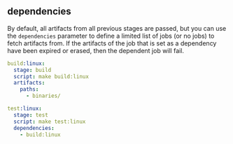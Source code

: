## dependencies

By default, all artifacts from all previous stages are passed, but you can use the `dependencies` parameter to define a limited list of jobs (or no jobs) to fetch artifacts from.
If the artifacts of the job that is set as a dependency have been expired or erased, then the dependent job will fail.

```yaml
build:linux:
  stage: build
  script: make build:linux
  artifacts:
    paths:
      - binaries/

test:linux:
  stage: test
  script: make test:linux
  dependencies:
    - build:linux
```
